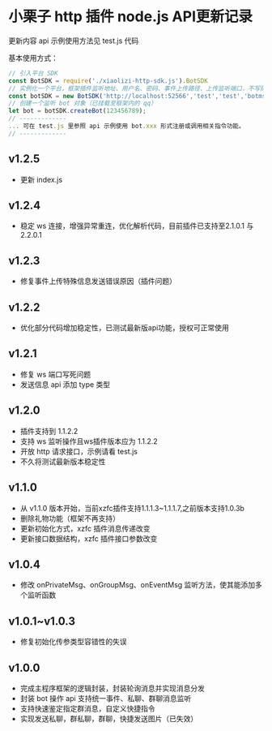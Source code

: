 # 小栗子 http 插件 node.js API更新记录

  更新内容 api 示例使用方法见 test.js 代码

  基本使用方式：

  ```javascript
  // 引入平台 SDK
  const BotSDK = require('./xiaolizi-http-sdk.js').BotSDK
  // 实例化一个平台，框架插件监听地址、用户名、密码、事件上传路径、上传监听端口，不写则默认80
  const botSDK = new BotSDK('http://localhost:52566','test','test','botmsg',8888)
  // 创建一个监听 bot 对象（已挂载至框架内的 qq）
  let bot = botSDK.createBot(123456789);
  // -------------
  ... 可在 test.js 里参照 api 示例使用 bot.xxx 形式注册或调用相关指令功能。
  // -------------
  ```

## v1.2.5

* 更新 index.js

## v1.2.4

* 稳定 ws 连接，增强异常重连，优化解析代码，目前插件已支持至2.1.0.1 与 2.2.0.1

## v1.2.3

* 修复事件上传特殊信息发送错误原因（插件问题）

## v1.2.2

* 优化部分代码增加稳定性，已测试最新版api功能，授权可正常使用

## v1.2.1

* 修复 ws 端口写死问题
* 发送信息 api 添加 type 类型

## v1.2.0

* 插件支持到 1.1.2.2
* 支持 ws 监听操作且ws插件版本应为 1.1.2.2
* 开放 http 请求接口，示例请看 test.js
* 不久将测试最新版本稳定性

## v1.1.0

* 从 v1.1.0 版本开始，当前xzfc插件支持1.1.1.3~1.1.1.7,之前版本支持1.0.3b
* 删除礼物功能（框架不再支持）
* 更新初始化方式，xzfc 插件消息传递改变
* 更新接口数据结构，xzfc 插件接口参数改变

## v1.0.4

* 修改 onPrivateMsg、onGroupMsg、onEventMsg 监听方法，使其能添加多个监听函数

## v1.0.1~v1.0.3

* 修复初始化传参类型容错性的失误

## v1.0.0
  
* 完成主程序框架的逻辑封装，封装轮询消息并实现消息分发
* 封装 bot 操作 api 支持统一事件、私聊、群聊消息监听
* 支持快速鉴定指定群消息，自定义快捷指令
* 实现发送私聊，群私聊，群聊，快捷发送图片（已失效）

